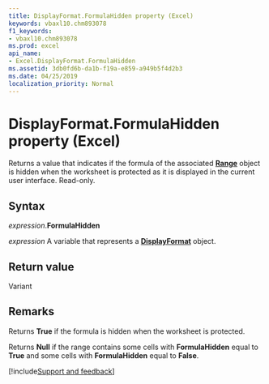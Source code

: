 ```yaml
---
title: DisplayFormat.FormulaHidden property (Excel)
keywords: vbaxl10.chm893078
f1_keywords:
- vbaxl10.chm893078
ms.prod: excel
api_name:
- Excel.DisplayFormat.FormulaHidden
ms.assetid: 3db0fd6b-da1b-f19a-e859-a949b5f4d2b3
ms.date: 04/25/2019
localization_priority: Normal
---
```



# DisplayFormat.FormulaHidden property (Excel)

Returns a value that indicates if the formula of the associated **[Range](Excel.Range(object).md)** object is hidden when the worksheet is protected as it is displayed in the current user interface. Read-only.


## Syntax

_expression_.**FormulaHidden**

_expression_ A variable that represents a **[DisplayFormat](Excel.DisplayFormat.md)** object.


## Return value

Variant


## Remarks

Returns **True** if the formula is hidden when the worksheet is protected. 

Returns **Null** if the range contains some cells with **FormulaHidden** equal to **True** and some cells with **FormulaHidden** equal to **False**.




[!include[Support and feedback](~/includes/feedback-boilerplate.md)]